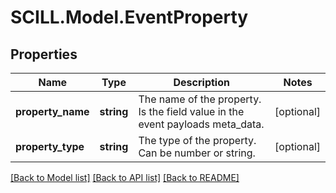 # SCILL.Model.EventProperty
## Properties

Name | Type | Description | Notes
------------ | ------------- | ------------- | -------------
**property_name** | **string** | The name of the property. Is the field value in the event payloads meta_data. | [optional] 
**property_type** | **string** | The type of the property. Can be number or string. | [optional] 

[[Back to Model list]](../README.md#documentation-for-models) [[Back to API list]](../README.md#documentation-for-api-endpoints) [[Back to README]](../README.md)

